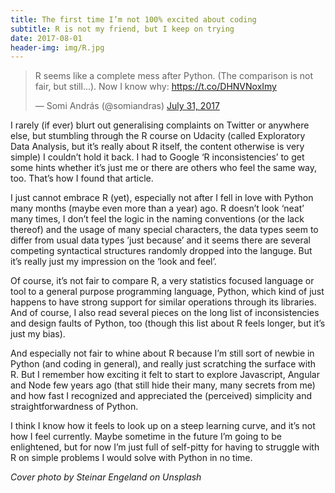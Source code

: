 ```yaml
---
title: The first time I’m not 100% excited about coding
subtitle: R is not my friend, but I keep on trying
date: 2017-08-01
header-img: img/R.jpg
---
```


<blockquote class="twitter-tweet" data-lang="en"><p lang="en" dir="ltr">R seems like a complete mess after Python. (The comparison is not fair, but still...). Now I know why: <a href="https://t.co/DHNVNoxImy">https://t.co/DHNVNoxImy</a></p>&mdash; Somi András (@somiandras) <a href="https://twitter.com/somiandras/status/892091743851696129">July 31, 2017</a></blockquote>
<script async src="//platform.twitter.com/widgets.js" charset="utf-8"></script>

I rarely (if ever) blurt out generalising complaints on Twitter or anywhere else, but stumbling through the R course on Udacity (called Exploratory Data Analysis, but it’s really about R itself, the content otherwise is very simple) I couldn’t hold it back. I had to Google ‘R inconsistencies’ to get some hints whether it’s just me or there are others who feel the same way, too. That’s how I found that article. 

I just cannot embrace R (yet), especially not after I fell in love with Python many months (maybe even more than a year) ago. R doesn’t look ‘neat’ many times, I don’t feel the logic in the naming conventions (or the lack thereof) and the usage of many special characters, the data types seem to differ from usual data types ’just because’ and it seems there are several competing syntactical structures randomly dropped into the languge. But it’s really just my impression on the ‘look and feel’.

Of course, it’s not fair to compare R, a very statistics focused language or tool to a general purpose programming language, Python, which kind of just happens to have strong support for similar operations through its libraries. And of course, I also read several pieces on the long list of inconsistencies and design faults of Python, too (though this list about R feels longer, but it’s just my bias).

And especially not fair to whine about R because I’m still sort of newbie in Python (and coding in general), and really just scratching the surface with R. But I remember how exciting it felt to start to explore Javascript, Angular and Node few years ago (that still hide their many, many secrets from me) and how fast I recognized and appreciated the (perceived) simplicity and straightforwardness of Python. 

I think I know how it feels to look up on a steep learning curve, and it’s not how I feel currently. Maybe sometime in the future I’m going to be enlightened, but for now I’m just full of self-pitty for having to struggle with R on simple problems I would solve with Python in no time.

_Cover photo by Steinar Engeland on Unsplash_